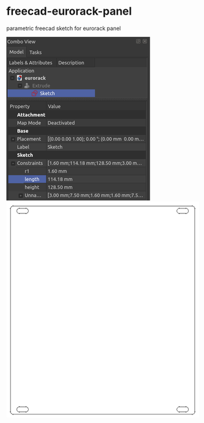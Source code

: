# freecad-eurorack-panel
parametric freecad sketch for eurorack panel

![parameters](images/eurorack-sketch-params.png)
![sketch](images/eurorack-sketch.png)
